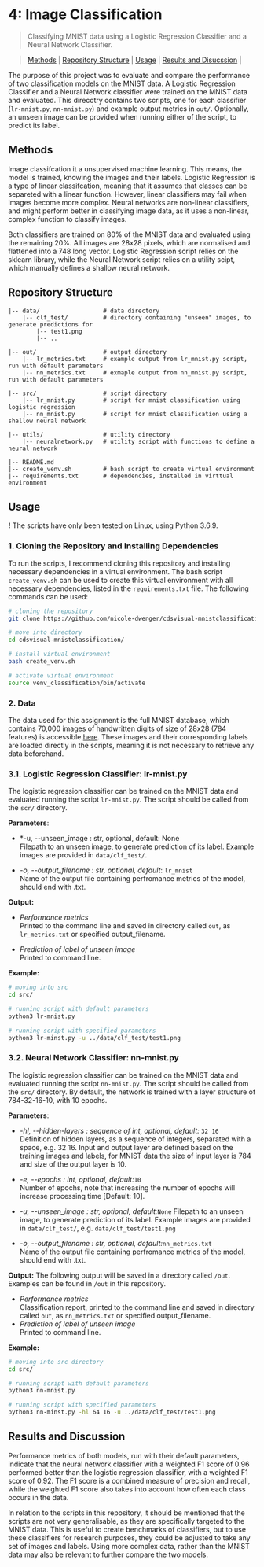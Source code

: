 
# 4: Image Classification 

> Classifying MNIST data using a Logistic Regression Classifier and a Neural Network Classifier. 

> [Methods](#methods) | [Repository Structure](#repository-structure) | [Usage](#usage) | [Results and Disucssion](#results-and-discussion) |

The purpose of this project was to evaluate and compare the performance of two classification models on the MNIST data. A Logistic Regression Classifier and a Neural Network classifier were trained on the MNIST data and evaluated. This direcotry contains two scripts, one for each classifier (`lr-mnist.py`, `nn-mnist.py`) and example output metrics in `out/`. Optionally, an  unseen image can be provided when running either of the script, to predict its label.

## Methods

Image classifcation it a unsupervised machine learning. This means, the model is trained, knowing the images and their labels.
Logistic Regression is a type of linear classifcation, meaning that it assumes that classes can be separeted with a linear function. However, linear classifiers may fail when images become more complex. Neural networks are non-linear classifiers, and might perform better in classifying image data, as it uses a non-linear, complex function to classify images. 

Both classifiers are trained on 80% of the MNIST data and evaluated using the remaining 20%. All images are 28x28 pixels, which are normalised and flattened into a 748 long vector. 
Logistic Regression script relies on the sklearn library, while the Neural Network script relies on a utility scipt, which manually defines a shallow neural network. 

## Repository Structure

```
|-- data/                  # data directory
    |-- clf_test/          # directory containing "unseen" images, to generate predictions for
        |-- test1.png
        |-- ..

|-- out/                   # output directory
    |-- lr_metrics.txt     # example output from lr_mnist.py script, run with default parameters
    |-- nn_metrics.txt     # exmaple output from nn_mnist.py script, run with default parameters
 
|-- src/                   # script directory
    |-- lr_mnist.py        # script for mnist classification using logistic regression
    |-- nn_mnist.py        # script for mnist classification using a shallow neural network

|-- utils/                 # utility directory
    |-- neuralnetwork.py   # utility script with functions to define a neural network

|-- README.md
|-- create_venv.sh         # bash script to create virtual environment
|-- requirements.txt       # dependencies, installed in virttual environment
```


## Usage

**!** The scripts have only been tested on Linux, using Python 3.6.9. 

### 1. Cloning the Repository and Installing Dependencies

To run the scripts, I recommend cloning this repository and installing necessary dependencies in a virtual environment. The bash script `create_venv.sh` can be used to create this virtual environment with all necessary dependencies, listed in the `requirements.txt` file. The following commands can be used:

```bash
# cloning the repository
git clone https://github.com/nicole-dwenger/cdsvisual-mnistclassification.git

# move into directory
cd cdsvisual-mnistclassification/

# install virtual environment
bash create_venv.sh

# activate virtual environment 
source venv_classification/bin/activate
```

### 2. Data
The data used for this assignment is the full MNIST database, which contains 70,000 images of handwritten digits of size of 28x28 (784 features) is accessible [here](https://www.openml.org/d/554). These images and their corresponding labels are loaded directly in the scripts, meaning it is not necessary to retrieve any data beforehand. 

### 3.1. Logistic Regression Classifier: lr-mnist.py

The logistic regression classifier can be trained on the MNIST data and evaluated running the script `lr-mnist.py`. The script should be called from the `scr/` directory. 

__Parameters__:
- *-u, --unseen_image : str, optional, default: None\
  Filepath to an unseen image, to generate prediction of its label. Example images are provided in `data/clf_test/`. 

- *-o, --output_filename : str, optional, default*: `lr_mnist`\
  Name of the output file containing perfromance metrics of the model, should end with .txt.

__Output:__
- *Performance metrics*\
Printed to the command line and saved in directory called `out`, as `lr_metrics.txt` or specified output_filename. 

- *Prediction of label of unseen image*\
Printed to command line. 

__Example:__
```bash
# moving into src
cd src/

# running script with default parameters
python3 lr-mnist.py

# running script with specified parameters
python3 lr-minst.py -u ../data/clf_test/test1.png
```

### 3.2. Neural Network Classifier: nn-mnist.py

The logistic regression classifier can be trained on the MNIST data and evaluated running the script `nn-mnist.py`. The script should be called from the `src/` directory. By default, the network is trained with a layer structure of 784-32-16-10, with 10 epochs. 

__Parameters__:
- *-hl, --hidden-layers : sequence of int, optional, default:* `32 16`\
  Definition of hidden layers, as a sequence of integers, separated with a space, e.g. 32 16. Input and output layer are defined   based on the training images and labels, for MNIST data the size of input layer is 784 and size of the output layer is 10. 

- *-e, --epochs : int, optional, default:*`10`\
Number of epochs, note that increasing the number of epochs will increase processing time [Default: 10].

- *-u, --unseen_image : str, optional, default:*`None`
  Filepath to an unseen image, to generate prediction of its label. Example images are provided in `data/clf_test/`, e.g. `data/clf_test/test1.png`

- *-o, --output_filename : str, optional, default:*`nn_metrics.txt`\
  Name of the output file containing perfromance metrics of the model, should end with .txt.


__Output:__
The following output will be saved in a directory called `/out`. Examples can be found in `/out` in this repository.

- *Performance metrics*\
Classification report, printed to the command line and saved in directory called `out`, as `nn_metrics.txt` or specified output_filename. 
- *Prediction of label of unseen image*\
Printed to command line.   

__Example:__
```bash
# moving into src directory
cd src/

# running script with default parameters
python3 nn-mnist.py

# running script with specified parameters
python3 nn-minst.py -hl 64 16 -u ../data/clf_test/test1.png
```


## Results and Discussion

Performance metrics of both models, run with their default parameters, indicate that the neural network classifier with a weighted F1 score of 0.96 performed better than the logistic regression classifier, with a weighted F1 score of 0.92. The F1 score is a combined measure of precision and recall, while the weighted F1 score also takes into account how often each class occurs in the data. 

In relation to the scripts in this repository, it should be mentioned that the scripts are not very generalisable, as they are specifically targeted to the MNIST data. This is useful to create benchmarks of classifiers, but to use these classifiers for research purposes, they could be adjusted to take any set of images and labels. Using more complex data, rather than the MNIST data may also be relevant to further compare the two models.

